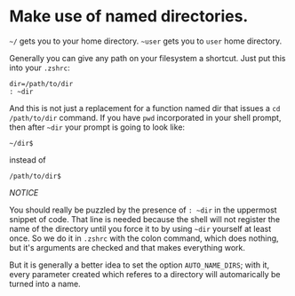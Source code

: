 # Make use of named directories.

`~/` gets you to your home directory.
`~user` gets you to `user` home directory.

Generally you can give any path on your filesystem a shortcut.
Just put this into your `.zshrc`:

    dir=/path/to/dir
    : ~dir

And this is not just a replacement for a function named dir that issues
a `cd /path/to/dir` command. If you have `pwd` incorporated in your
shell prompt, then after `~dir` your prompt is going to look like:

    ~/dir$

instead of

    /path/to/dir$

*NOTICE*

You should really be puzzled by the presence of `: ~dir` in the
uppermost snippet of code. That line is needed because the shell
will not register the name of the directory until you force it to
by using `~dir` yourself at least once. So we do it in `.zshrc` with
the colon command, which does nothing, but it's arguments are checked
and that makes everything work.

But it is generally a better idea to set the option `AUTO_NAME_DIRS`;
with it, every parameter created which referes to a directory will
automarically be turned into a name.
